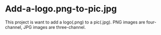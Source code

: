 # Add-a-logo.png-to-pic.jpg
This project is want to add a logo(.png) to a pic(.jpg). PNG images are four-channel, JPG images are three-channel.

